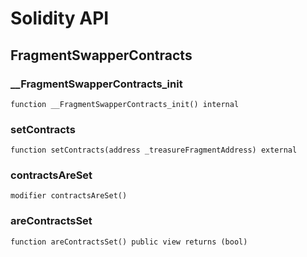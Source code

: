 # Solidity API

## FragmentSwapperContracts

### __FragmentSwapperContracts_init

```solidity
function __FragmentSwapperContracts_init() internal
```

### setContracts

```solidity
function setContracts(address _treasureFragmentAddress) external
```

### contractsAreSet

```solidity
modifier contractsAreSet()
```

### areContractsSet

```solidity
function areContractsSet() public view returns (bool)
```

